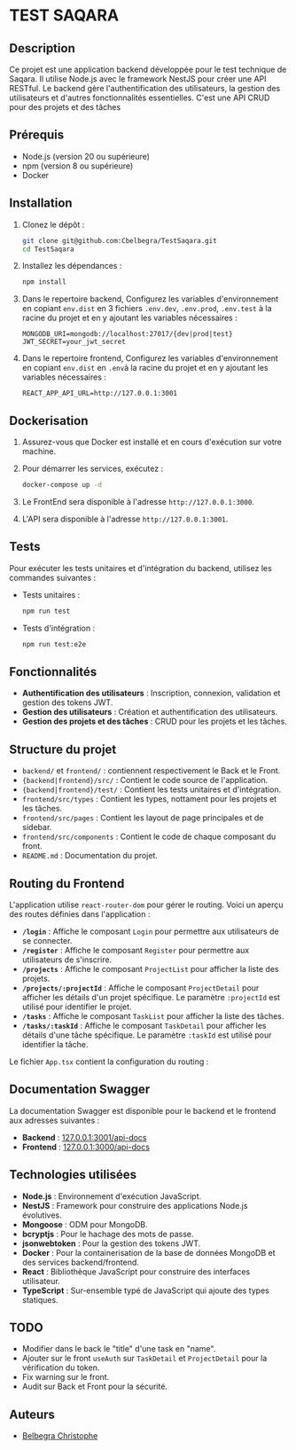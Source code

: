 # TEST SAQARA

## Description

Ce projet est une application backend développée pour le test technique de Saqara. Il utilise Node.js avec le framework NestJS pour créer une API RESTful. Le backend gère l'authentification des utilisateurs, la gestion des utilisateurs et d'autres fonctionnalités essentielles. C'est une API CRUD pour des projets et des tâches

## Prérequis

- Node.js (version 20 ou supérieure)
- npm (version 8 ou supérieure)
- Docker

## Installation

1. Clonez le dépôt :

    ```sh
    git clone git@github.com:Cbelbegra/TestSaqara.git
    cd TestSaqara
    ```

2. Installez les dépendances :

    ```sh
    npm install
    ```

3. Dans le repertoire backend, Configurez les variables d'environnement en copiant `env.dist` en 3 fichiers `.env.dev`, `.env.prod`, `.env.test` à la racine du projet et en y ajoutant les variables nécessaires :

    ```env
    MONGODB_URI=mongodb://localhost:27017/{dev|prod|test}
    JWT_SECRET=your_jwt_secret
    ```
4. Dans le repertoire frontend, Configurez les variables d'environnement en copiant `env.dist` en `.env`à la racine du projet et en y ajoutant les variables nécessaires :

    ```env
    REACT_APP_API_URL=http://127.0.0.1:3001
    ```
## Dockerisation

1. Assurez-vous que Docker est installé et en cours d'exécution sur votre machine.

2. Pour démarrer les services, exécutez :

    ```sh
    docker-compose up -d
    ```
3. Le FrontEnd sera disponible à l'adresse `http://127.0.0.1:3000`.
4. L'API sera disponible à l'adresse `http://127.0.0.1:3001`.

## Tests

Pour exécuter les tests unitaires et d'intégration du backend, utilisez les commandes suivantes :

- Tests unitaires :

    ```sh
    npm run test
    ```

- Tests d'intégration :

    ```sh
    npm run test:e2e
    ```
## Fonctionnalités

- **Authentification des utilisateurs** : Inscription, connexion, validation et gestion des tokens JWT.
- **Gestion des utilisateurs** : Création et authentification des utilisateurs.
- **Gestion des projets et des tâches** : CRUD pour les projets et les tâches.

## Structure du projet

- `backend/` et `frontend/` : contiennent respectivement le Back et le Front.
- `{backend|frontend}/src/` : Contient le code source de l'application.
- `{backend|frontend}/test/` : Contient les tests unitaires et d'intégration.
- `frontend/src/types` : Contient les types, nottament pour les projets et les tâches.
- `frontend/src/pages` : Contient les layout de page principales et de sidebar.
- `frontend/src/components` : Contient le code de chaque composant du front.
- `README.md` : Documentation du projet.

## Routing du Frontend

L'application utilise `react-router-dom` pour gérer le routing. Voici un aperçu des routes définies dans l'application :

- **`/login`** : Affiche le composant `Login` pour permettre aux utilisateurs de se connecter.
- **`/register`** : Affiche le composant `Register` pour permettre aux utilisateurs de s'inscrire.
- **`/projects`** : Affiche le composant `ProjectList` pour afficher la liste des projets.
- **`/projects/:projectId`** : Affiche le composant `ProjectDetail` pour afficher les détails d'un projet spécifique. Le paramètre `:projectId` est utilisé pour identifier le projet.
- **`/tasks`** : Affiche le composant `TaskList` pour afficher la liste des tâches.
- **`/tasks/:taskId`** : Affiche le composant `TaskDetail` pour afficher les détails d'une tâche spécifique. Le paramètre `:taskId` est utilisé pour identifier la tâche.

Le fichier `App.tsx` contient la configuration du routing :

## Documentation Swagger

La documentation Swagger est disponible pour le backend et le frontend aux adresses suivantes :

- **Backend** : [127.0.0.1:3001/api-docs](http://127.0.0.1:3001/api-docs)
- **Frontend** : [127.0.0.1:3000/api-docs](http://127.0.0.1:3000/api-docs)

## Technologies utilisées

- **Node.js** : Environnement d'exécution JavaScript.
- **NestJS** : Framework pour construire des applications Node.js évolutives.
- **Mongoose** : ODM pour MongoDB.
- **bcryptjs** : Pour le hachage des mots de passe.
- **jsonwebtoken** : Pour la gestion des tokens JWT.
- **Docker** : Pour la containerisation de la base de données MongoDB et des services backend/frontend.
- **React** : Bibliothèque JavaScript pour construire des interfaces utilisateur.
- **TypeScript** : Sur-ensemble typé de JavaScript qui ajoute des types statiques.

## TODO

- Modifier dans le back le "title" d'une task en "name".
- Ajouter sur le front `useAuth` sur `TaskDetail` et `ProjectDetail` pour la vérification du token.
- Fix warning sur le front.
- Audit sur Back et Front pour la sécurité.

## Auteurs

- [Belbegra Christophe](https://github.com/Cbelbegra)